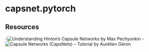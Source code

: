 # capsnet.pytorch

## Resources
-![Understanding Hinton’s Capsule Networks](https://medium.com/ai%C2%B3-theory-practice-business/understanding-hintons-capsule-networks-part-i-intuition-b4b559d1159b) by Max Pechyonkin
-![Capsule Networks (CapsNets) – Tutorial](https://www.youtube.com/watch?v=pPN8d0E3900&t=625s) by Aurélien Géron
